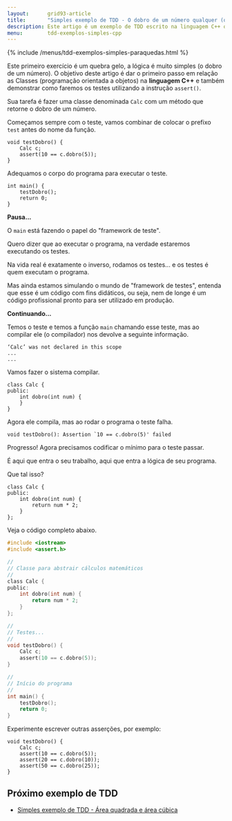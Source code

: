 ```yaml
---
layout:      grid93-article
title:       "Simples exemplo de TDD - O dobro de um número qualquer (oop)"
description: Este artigo é um exemplo de TDD escrito na linguagem C++ onde nosso objetivo é criar uma pequena classe, portanto faremos uso de OOP, contendo um único método que nos informe o dobro de um número qualquer
menu:        tdd-exemplos-simples-cpp
---
```


{% include /menus/tdd-exemplos-simples-paraquedas.html %}

Este primeiro exercício é um quebra gelo, a lógica é muito simples (o dobro de um número). O objetivo deste artigo é
dar o primeiro passo em relação as Classes (programação orientada a objetos) na __linguagem C++__ e também demonstrar 
como faremos os testes utilizando a instrução `assert()`.

Sua tarefa é fazer uma classe denominada `Calc` com um método que retorne o dobro de um número.

Começamos sempre com o teste, vamos combinar de colocar o prefixo `test` antes do nome da função.

    void testDobro() {
        Calc c;
        assert(10 == c.dobro(5));
    }

Adequamos o corpo do programa para executar o teste.

    int main() {
        testDobro();
        return 0;
    }

__Pausa...__

O `main` está fazendo o papel do "framework de teste".

Quero dizer que ao executar o programa, na verdade estaremos executando os testes.

Na vida real é exatamente o inverso, rodamos os testes... e os testes é quem executam o programa.

Mas ainda estamos simulando o mundo de "framework de testes", entenda que esse é um código com fins didáticos, ou seja,
nem de longe é um código profissional pronto para ser utilizado em produção.

__Continuando...__

Temos o teste e temos a função `main` chamando esse teste, mas ao compilar ele (o compilador) nos devolve a seguinte
informação.

    ‘Calc’ was not declared in this scope
    ...
    ...

Vamos fazer o sistema compilar.

    class Calc {
    public:
        int dobro(int num) {
        }
    }

Agora ele compila, mas ao rodar o programa o teste falha.

    void testDobro(): Assertion `10 == c.dobro(5)' failed

Progresso! Agora precisamos codificar o mínimo para o teste passar.

É aqui que entra o seu trabalho, aqui que entra a lógica de seu programa.

Que tal isso?

    class Calc {
    public:
        int dobro(int num) {
            return num * 2;
        }
    };

Veja o código completo abaixo.

```c
#include <iostream>
#include <assert.h>

//
// Classe para abstrair cálculos matemáticos
//
class Calc {
public:
    int dobro(int num) {
        return num * 2;
    }
};

//
// Testes...
//
void testDobro() {
    Calc c;
    assert(10 == c.dobro(5));
}

//
// Início do programa
//
int main() {
    testDobro();
    return 0;
}
```


Experimente escrever outras asserções, por exemplo:

    void testDobro() {
        Calc c;
        assert(10 == c.dobro(5));
        assert(20 == c.dobro(10));
        assert(50 == c.dobro(25));
    }




Próximo exemplo de TDD
---

- [Simples exemplo de TDD - Área quadrada e área cúbica](/tdd/exemplo-tdd-area-quadra-cubo/)